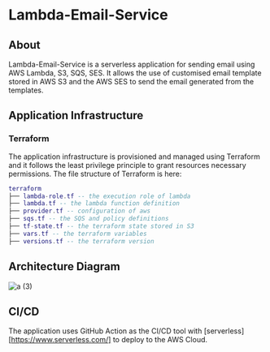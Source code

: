 # Lambda-Email-Service

## About

Lambda-Email-Service is a serverless application for sending email using AWS Lambda, S3, SQS, SES. It allows the use of customised email template stored in AWS S3 and the AWS SES to send the email generated from the templates. 

## Application Infrastructure
### Terraform

The application infrastructure is provisioned and managed using Terraform and it follows the least privilege principle to grant resources necessary permissions. The file structure of Terraform is here: 

``` lua
terraform
├── lambda-role.tf -- the execution role of lambda
├── lambda.tf -- the lambda function definition
├── provider.tf -- configuration of aws
├── sqs.tf -- the SQS and policy definitions
├── tf-state.tf -- the terraform state stored in S3
├── vars.tf -- the terraform variables
├── versions.tf -- the terraform version
```

## Architecture Diagram
![a (3)](https://user-images.githubusercontent.com/48676973/141960195-327f4f7b-691d-471c-894a-04d660605bf7.png)


## CI/CD

The application uses GitHub Action as the CI/CD tool with [serverless][https://www.serverless.com/] to deploy to the AWS Cloud.
